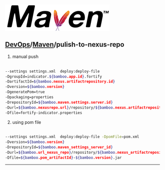 [![Maven](./resource/maven.png)](https://maven.apache.org/)
## [DevOps]/[Maven]/pulish-to-nexus-repo




1. manual push
   
```sh

--settings settings.xml  deploy:deploy-file
-DgroupId=indicator.${bamboo.app.id}.fortify 
-DartifactId=${bamboo.nexus.artifactrepository.id}
-Dversion=${bamboo.version} 
-DgeneratePom=true 
-Dpackaging=properties 
-DrepositoryId=${bamboo.maven.settings.server.id} 
-Durl=${bamboo.nexusrepo.url}/repository/${bamboo.nexus.artifactrepository.id}/ 
-Dfile=fortify-indicator.properties

```

2. using pom file
```sh

--settings settings.xml  deploy:deploy-file -DpomFile=pom.xml 
-Dversion=${bamboo.version}
-DrepositoryId=${bamboo.maven_settings_server_id} 
-Durl=${bamboo.url_nexus_repo}/repository/${bamboo.nexus_artifactrepository_id}/ 
-Dfile=${bamboo.pom_artifactId}-${bamboo.version}.jar
```



------
[DevOps]: <../../README.md>
[Maven]: <./Maven.md>